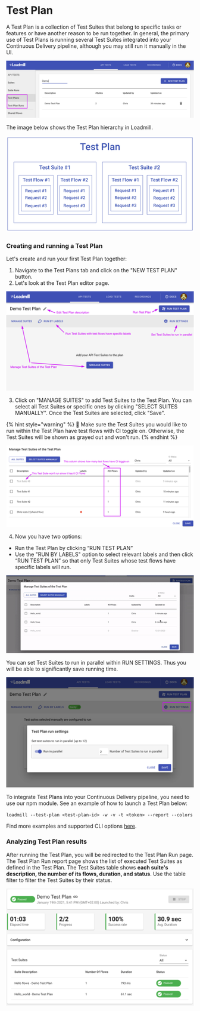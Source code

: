 # Test Plan

A Test Plan is a collection of Test Suites that belong to specific tasks or features or have another reason to be run together. In general, the primary use of Test Plans is running several Test Suites integrated into your Continuous Delivery pipeline, although you may still run it manually in the UI.

![](../.gitbook/assets/screenshot-83-.png)

The image below shows the Test Plan hierarchy in Loadmill. 

![](../.gitbook/assets/screen-shot-2021-01-19-at-17.26.24.png)

### Creating and running a Test Plan

Let's create and run your first Test Plan together:

1. Navigate to the Test Plans tab and click on the "NEW TEST PLAN" button.
2. Let's look at the Test Plan editor page.

![](../.gitbook/assets/screenshot-2021-02-17t134240.689.png)

   3. Click on "MANAGE SUITES" to add Test Suites to the Test Plan. You can select all Test Suites or specific ones by clicking "SELECT SUITES MANUALLY". Once the Test Suites are selected, click "Save".

{% hint style="warning" %}
🧠 Make sure the Test Suites you would like to run within the Test Plan have test flows with CI toggle on. Otherwise, the Test Suites will be shown as grayed out and won't run. 
{% endhint %}

![The Manage Test Suites modal](../.gitbook/assets/screenshot-86-.png)

 4. Now you have two options:

* Run the Test Plan by clicking “RUN TEST PLAN”  
* Use the "RUN BY LABELS" option to select relevant labels and then click “RUN TEST PLAN” so that only Test Suites whose test flows have specific labels will run.

![](../.gitbook/assets/ezgif.com-gif-maker-21-.gif)

You can set Test Suites to run in parallel within RUN SETTINGS. Thus you will be able to significantly save running time.

![](../.gitbook/assets/screenshot-2021-02-18t115223.772.png)

To integrate Test Plans into your Continuous Delivery pipeline, you need to use our npm module. See an example of how to launch a Test Plan below:

```text
loadmill --test-plan <test-plan-id> -w -v -t <token> --report --colors
```

Find more examples and supported CLI options [here](https://www.npmjs.com/package/loadmill).

### Analyzing Test Plan results

After running the Test Plan, you will be redirected to the Test Plan Run page. The Test Plan Run report page shows the list of executed Test Suites as defined in the Test Plan. The Test Suites table shows **each suite's description, the number of its flows, duration, and status**. Use the table filter to filter the Test Suites by their status.

![](../.gitbook/assets/screenshot-84-.png)

